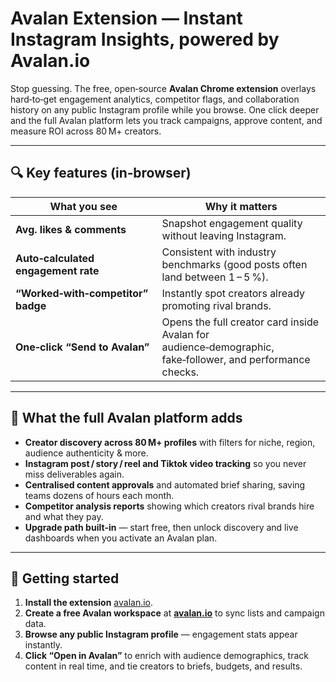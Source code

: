 # Avalan Extension — Instant Instagram Insights, powered by Avalan.io

Stop guessing. The free, open‑source **Avalan Chrome extension** overlays hard‑to‑get engagement analytics, competitor flags, and collaboration history on any public Instagram profile while you browse. One click deeper and the full Avalan platform lets you track campaigns, approve content, and measure ROI across 80 M+ creators.

---

## 🔍 Key features (in‑browser)

| What you see | Why it matters |
|--------------|---------------|
| **Avg. likes & comments** | Snapshot engagement quality without leaving Instagram. |
| **Auto‑calculated engagement rate** | Consistent with industry benchmarks (good posts often land between 1 – 5 %). |
| **“Worked‑with‑competitor” badge** | Instantly spot creators already promoting rival brands. |
| **One‑click “Send to Avalan”** | Opens the full creator card inside Avalan for audience‑demographic, fake‑follower, and performance checks. |

---

## 🌟 What the full Avalan platform adds

- **Creator discovery across 80 M+ profiles** with filters for niche, region, audience authenticity & more.  
- **Instagram post / story / reel and Tiktok video tracking** so you never miss deliverables again.  
- **Centralised content approvals** and automated brief sharing, saving teams dozens of hours each month.  
- **Competitor analysis reports** showing which creators rival brands hire and what they pay.  
- **Upgrade path built‑in** — start free, then unlock discovery and live dashboards when you activate an Avalan plan.

---

## 🚀 Getting started

1. **Install the extension** [avalan.io](https://chromewebstore.google.com/detail/avalan/jdblmahhjgfpdpnnogpobdkcfopkphjj?hl=en).
2. **Create a free Avalan workspace** at **[avalan.io](https://avalan.io/)** to sync lists and campaign data.  
3. **Browse any public Instagram profile** — engagement stats appear instantly.  
4. **Click “Open in Avalan”** to enrich with audience demographics, track content in real time, and tie creators to briefs, budgets, and results.
